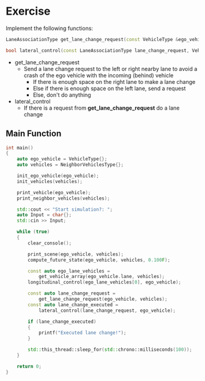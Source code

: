 # Exercise

Implement the following functions:

```cpp
LaneAssociationType get_lane_change_request(const VehicleType &ego_vehicle, const NeighborVehiclesType &vehicles);

bool lateral_control(const LaneAssociationType lane_change_request, VehicleType &ego_vehicle);
```

- get_lane_change_request
  - Send a lane change request to the left or right nearby lane to avoid a crash of the ego vehicle with the incoming (behind) vehicle
    - If there is enough space on the right lane to make a lane change
    - Else if there is enough space on the left lane, send a request
    - Else, don't do anything
- lateral_control
  - If there is a request from **get_lane_change_request** do a lane change

## Main Function

```cpp
int main()
{
    auto ego_vehicle = VehicleType{};
    auto vehicles = NeighborVehiclesType{};

    init_ego_vehicle(ego_vehicle);
    init_vehicles(vehicles);

    print_vehicle(ego_vehicle);
    print_neighbor_vehicles(vehicles);

    std::cout << "Start simulation?: ";
    auto Input = char{};
    std::cin >> Input;

    while (true)
    {
        clear_console();

        print_scene(ego_vehicle, vehicles);
        compute_future_state(ego_vehicle, vehicles, 0.100F);

        const auto ego_lane_vehicles =
            get_vehicle_array(ego_vehicle.lane, vehicles);
        longitudinal_control(ego_lane_vehicles[0], ego_vehicle);

        const auto lane_change_request =
            get_lane_change_request(ego_vehicle, vehicles);
        const auto lane_change_executed =
            lateral_control(lane_change_request, ego_vehicle);

        if (lane_change_executed)
        {
            printf("Executed lane change!");
        }

        std::this_thread::sleep_for(std::chrono::milliseconds(100));
    }

    return 0;
}
```
